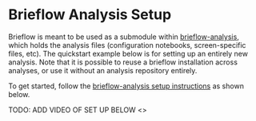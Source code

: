 # Brieflow Analysis Setup

Brieflow is meant to be used as a submodule within [brieflow-analysis](https://github.com/cheeseman-lab/brieflow-analysis), which holds the analysis files (configuration notebooks, screen-specific files, etc).
The quickstart example below is for setting up an entirely new analysis.
Note that it is possible to reuse a brieflow installation across analyses, or use it without an analysis repository entirely.

To get started, follow the [brieflow-analysis setup instructions](https://github.com/cheeseman-lab/brieflow-analysis?tab=readme-ov-file#set-up) as shown below.

TODO: ADD VIDEO OF SET UP BELOW
<>